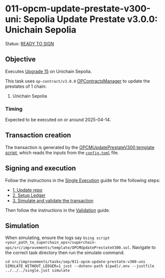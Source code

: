 # 011-opcm-update-prestate-v300-uni: Sepolia Update Prestate v3.0.0: Unichain Sepolia

Status: [READY TO SIGN]()

## Objective

Executes [Upgrade 15](https://gov.optimism.io/t/upgrade-proposal-15-isthmus-hard-fork/9804) on Unichain Sepolia.

This task uses `op-contract/v3.0.0` [OPContractsManager](https://github.com/ethereum-optimism/optimism/blob/op-contracts/v3.0.0-rc.2/packages/contracts-bedrock/src/L1/OPContractsManager.sol) to update the prestates of 1 chain:

1. Unichain Sepolia

### Timing

Expected to be executed on or around 2025-04-14.

## Transaction creation

The transaction is generated by the [OPCMUpdatePrestateV300 template script](../../../template/OPCMUpdatePrestateV300.sol),
which reads the inputs from the [`config.toml`](./config.toml) file.

## Signing and execution

Follow the instructions in the [Single Execution](../../../SINGLE.md) guide for the following steps:

- [1. Update repo](../../../SINGLE.md#1-update-repo)
- [2. Setup Ledger](../../../SINGLE.md#2-setup-ledger)
- [3. Simulate and validate the transaction](../../../SINGLE.md#3-simulate-and-validate-the-transaction)

Then follow the instructions in the [Validation](./VALIDATION.md) guide.

## Simulation

When simulating, ensure the logs say `Using script <your_path_to_superchain_ops>/superchain-ops/src/improvements/template/OPCMUpdatePrestateV300.sol`.
Navigate to the correct task directory then run the simulate command.
```
cd src/improvements/tasks/sep/011-opcm-update-prestate-v300-uni
SIMULATE_WITHOUT_LEDGER=1 just --dotenv-path $(pwd)/.env --justfile ../../../single.just simulate
```
